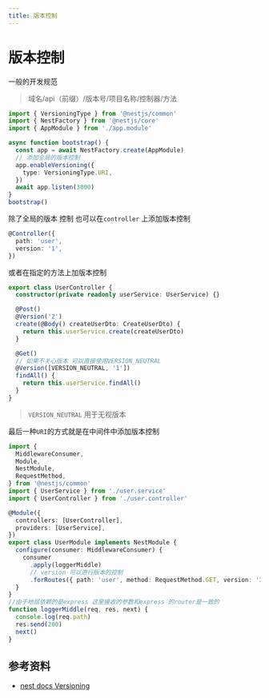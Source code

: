 ```yaml
---
title: 版本控制
---
```


# 版本控制

一般的开发规范

> 域名/api（前缀）/版本号/项目名称/控制器/方法

```ts
import { VersioningType } from '@nestjs/common'
import { NestFactory } from '@nestjs/core'
import { AppModule } from './app.module'

async function bootstrap() {
  const app = await NestFactory.create(AppModule)
  // 添加全局的版本控制
  app.enableVersioning({
    type: VersioningType.URI,
  })
  await app.listen(3000)
}
bootstrap()
```

除了全局的版本 控制 也可以在`controller` 上添加版本控制

```ts
@Controller({
  path: 'user',
  version: '1',
})
```

或者在指定的方法上加版本控制

```ts
export class UserController {
  constructor(private readonly userService: UserService) {}

  @Post()
  @Version('2')
  create(@Body() createUserDto: CreateUserDto) {
    return this.userService.create(createUserDto)
  }

  @Get()
  // 如果不关心版本 可以直接使用VERSION_NEUTRAL
  @Version([VERSION_NEUTRAL, '1'])
  findAll() {
    return this.userService.findAll()
  }
}
```

> `VERSION_NEUTRAL` 用于无视版本

最后一种`URI`的方式就是在中间件中添加版本控制

```ts
import {
  MiddlewareConsumer,
  Module,
  NestModule,
  RequestMethod,
} from '@nestjs/common'
import { UserService } from './user.service'
import { UserController } from './user.controller'

@Module({
  controllers: [UserController],
  providers: [UserService],
})
export class UserModule implements NestModule {
  configure(consumer: MiddlewareConsumer) {
    consumer
      .apply(loggerMiddle)
      // version 可以进行版本的控制
      .forRoutes({ path: 'user', method: RequestMethod.GET, version: '3' })
  }
}
//由于地层依赖的是express 这里接收的参数和express 的router是一致的
function loggerMiddle(req, res, next) {
  console.log(req.path)
  res.send(200)
  next()
}
```

## 参考资料

- [nest docs Versioning](https://docs.nestjs.com/techniques/versioning#versioning)
